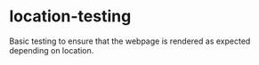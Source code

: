 # location-testing

Basic testing to ensure that the webpage is rendered as expected depending on location.
